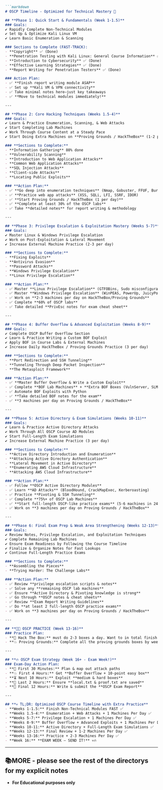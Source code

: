 ```markdown
```markdown
# OSCP Timeline - Optimized for Technical Mastery 🚀

## **Phase 1: Quick Start & Fundamentals (Week 1-1.5)**
### Goals:
✔️ Rapidly Complete Non-Technical Modules  
✔️ Set Up & Optimize Kali Linux VM  
✔️ Learn Basic Enumeration & Scanning  

### Sections to Complete (FAST-TRACK):
- **Copyright** ✅ (Done)
- **Penetration Testing with Kali Linux: General Course Information** ✅ (Done)
- **Introduction to Cybersecurity** ✅ (Done)
- **Effective Learning Strategies** ✅ (Done)
- **Report Writing for Penetration Testers** ✅ (Done)

### Action Plan:
- ✅ **Finish report writing module ASAP**
- ✅ Set up **Kali VM & VPN connectivity**
- ✅ Take minimal notes here—just key takeaways
- ✅ **Move to technical modules immediately!**

---

## **Phase 2: Core Hacking Techniques (Weeks 1.5-4)**
### Goals:
✔️ Learn & Practice Enumeration, Scanning, & Web Attacks  
✔️ Start Completing Lab Machines  
✔️ Work Through Course Content at a Steady Pace  
✔️ Start Doing Extra Machines on **Proving Grounds / HackTheBox** (1-2 per day)  

### **Sections to Complete:**
- **Information Gathering** 80% done
- **Vulnerability Scanning**
- **Introduction to Web Application Attacks**
- **Common Web Application Attacks**
- **SQL Injection Attacks**
- **Client-side Attacks**
- **Locating Public Exploits**

### **Action Plan:**
- ✅ **Go deep into enumeration techniques** (Nmap, Gobuster, FFUF, Burp Suite)
- ✅ **Practice web app attacks** (XSS, SQLi, LFI, SSRF, IDOR)
- ✅ **Start Proving Grounds / HackTheBox (1 per day)**
- ✅ **Complete at least 30% of the OSCP labs**
- ✅ Take **detailed notes** for report writing & methodology

---

## **Phase 3: Privilege Escalation & Exploitation Mastery (Weeks 5-7)**
### Goals:
✔️ Master Linux & Windows Privilege Escalation  
✔️ Work on Post-Exploitation & Lateral Movement  
✔️ Increase External Machine Practice (2-3 per day)  

### **Sections to Complete:**
- **Fixing Exploits**
- **Antivirus Evasion**
- **Password Attacks**
- **Windows Privilege Escalation**
- **Linux Privilege Escalation**

### **Action Plan:**
- ✅ Master **Linux Privilege Escalation** (GTFOBins, Sudo misconfigurations, Kernel exploits)
- ✅ Master **Windows Privilege Escalation** (WinPEAS, PowerUp, JuicyPotato, SeImpersonate Privilege Escalation)
- ✅ Work on **2-3 machines per day on HackTheBox/Proving Grounds**
- ✅ Complete **60% of OSCP labs**
- ✅ Take detailed **PrivEsc notes for exam cheat sheet**

---

## **Phase 4: Buffer Overflow & Advanced Exploitation (Weeks 8-9)**
### Goals:
✔️ Complete OSCP Buffer Overflow Section  
✔️ Learn & Practice Writing a Custom BOF Exploit  
✔️ Apply BOF in Course Labs & External Machines  
✔️ Increase Daily HackTheBox / Proving Grounds Practice (3 per day)  

### **Sections to Complete:**
- **Port Redirection and SSH Tunneling**
- **Tunneling Through Deep Packet Inspection**
- **The Metasploit Framework**

### **Action Plan:**
- ✅ **Master Buffer Overflow & Write a Custom Exploit**
- ✅ Complete **BOF Lab Machines** + **Extra BOF Boxes (VulnServer, SLMail, Brainpan, etc.)**
- ✅ Automate BOF Exploits with Python
- ✅ **Take detailed BOF notes for the exam**
- ✅ **3 machines per day on Proving Grounds / HackTheBox**

---

## **Phase 5: Active Directory & Exam Simulations (Weeks 10-11)**
### Goals:
✔️ Learn & Practice Active Directory Attacks  
✔️ Work Through All OSCP Course AD Modules  
✔️ Start Full-Length Exam Simulations  
✔️ Increase External Machine Practice (3 per day)  

### **Sections to Complete:**
- **Active Directory Introduction and Enumeration**
- **Attacking Active Directory Authentication**
- **Lateral Movement in Active Directory**
- **Enumerating AWS Cloud Infrastructure**
- **Attacking AWS Cloud Infrastructure**

### **Action Plan:**
- ✅ Follow **OSCP Active Directory Modules**
- ✅ Learn **AD Attacks** (BloodHound, CrackMapExec, Kerberoasting)
- ✅ Practice **Pivoting & SSH Tunneling**
- ✅ Complete **75%+ of OSCP Lab Machines**
- ✅ **Start full-length OSCP-like practice exams** (5-6 machines in 24 hours)
- ✅ Work on **3 machines per day on Proving Grounds / HackTheBox**

---

## **Phase 6: Final Exam Prep & Weak Area Strengthening (Weeks 12-13)**
### Goals:
✔️ Review Notes, Privilege Escalation, and Exploitation Techniques  
✔️ Complete Remaining Lab Machines  
✔️ Ensure Exam Readiness by Following the Course Timeline  
✔️ Finalize & Organize Notes for Fast Lookups  
✔️ Continue Full-Length Practice Exams  

### **Sections to Complete:**
- **Assembling the Pieces**
- **Trying Harder: The Challenge Labs**

### **Action Plan:**
- ✅ Review **privilege escalation scripts & notes**
- ✅ Solve any **remaining OSCP lab machines**
- ✅ Ensure **Active Directory & Pivoting knowledge is strong**
- ✅ Go through **OSCP notes & cheat sheets**
- ✅ Review **Exam Report Writing Guidelines**
- ✅ Do **at least 2 full-length OSCP practice exams**
- ✅ Work on **3 machines per day on Proving Grounds / HackTheBox**

---

## **👨‍💻 OSCP PRACTICE (Week 13-16)**
### Practice Plan:
- **📌 Hack The Box:** must do 2-3 boxes a day. Want to in total finish 40-50 boxes by exam day
- **💥 Proving Grounds:** Complete all the proving grounds boxes by week 16

---

## **🔥 OSCP Exam Strategy (Week 16+ - Exam Week!)**
### Exam-Day Action Plan:
- **📌 First 30 Minutes:** Plan & map out attack paths
- **💥 First 4 Hours:** Get **Buffer Overflow + 10-point easy box**
- **⏳ Next 10 Hours:** Exploit **medium & hard boxes**
- **🎯 Last 2 Hours:** Ensure **local.txt & proof.txt are saved**
- **📄 Final 12 Hours:** Write & submit the **OSCP Exam Report**

---

## **💀 TL;DR: Optimized OSCP Course Timeline with Extra Practice**
- **Weeks 1-1.5:** Finish Non-Technical Modules FAST ✅
- **Weeks 1.5-4:** Enumeration + Web Attacks + 1 Machines Per Day ✅
- **Weeks 5-7:** Privilege Escalation + 1 Machines Per Day ✅
- **Weeks 8-9:** Buffer Overflow + Advanced Exploits + 1 Machines Per Day ✅
- **Weeks 10-11:** Active Directory + Full-Length Exam Simulations ✅
- **Weeks 12-13:** Final Review + 1-2 Machines Per Day ✅
- **Weeks 13-16:** Practice + 2-3 Machines Per Day ✅
- **Week 16:** **EXAM WEEK – SEND IT!** 💀🔥
```

---

## **📚MORE - please see the rest of the directorys for my explicit notes**
- **For Educational purposes only**
```